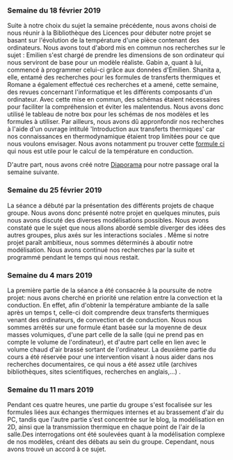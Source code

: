 ### Semaine du 18 février 2019

  Suite à notre choix du sujet la semaine précédente, nous avons choisi de nous réunir à la Bibliothèque des Licences pour débuter notre projet se basant sur l'évolution de la température d'une pièce contenant des ordinateurs. 
  Nous avons tout d'abord mis en commun nos recherches sur le sujet : Emilien s'est chargé de prendre les dimensions de son ordinateur qui nous serviront de base pour un modèle réaliste. Gabin a, quant à lui, commencé à programmer celui-ci grâce aux données d'Émilien. Shanita a, elle, entamé des recherches pour les formules de transferts thermiques et Romane a également effectué ces recherches et a amené, cette semaine, des revues concernant l'informatique et les différents composants d'un ordinateur.
  Avec cette mise en commun, des schémas étaient nécessaires pour faciliter la compréhension et éviter les malentendus. Nous avons donc utilisé le tableau de notre box pour les schémas de nos modèles et les formules à utiliser. Par ailleurs, nous avons dû appronfondir nos recherches à l'aide d'un ouvrage intitulé 'Introduction aux transferts thermiques' car nos connaissances en thermodynamique étaient trop limitées pour ce que nous voulons envisager. Nous avons notamment pu trouver cette [formule ci](https://github.com/are2019-mipia1a2/Temperature-salle-info/blob/master/test%20n1.pdf) qui nous est utile pour le calcul de la température en conduction.
  
  D'autre part, nous avons créé notre [Diaporama](https://github.com/are2019-mipia1a2/Temperature-salle-info/blob/master/Diapo%20pr%C3%A9sentation.odp) pour notre passage oral la semaine suivante.

### Semaine du 25 février 2019
La séance a débuté par la présentation des différents projets de chaque groupe. Nous avons donc présenté notre projet en quelques minutes, puis nous avons discuté des diverses modélisations possibles. Nous avons constaté que le sujet que nous allons abordé semble diverger des idées des autres groupes, plus axés sur les interactions sociales . Même si notre projet paraît ambitieux, nous sommes déterminés à aboutir notre modélisation. Nous avons continué nos recherches par la suite et  programmé pendant le temps qui nous restait.

### Semaine du 4 mars 2019
La première partie de la séance a été consacrée à la poursuite de notre projet: nous avons cherché en priorité une relation entre la convection et la conduction. En effet, afin d'obtenir la température ambiante de la salle après un temps t, celle-ci doit comprendre deux transferts thermiques venant des ordinateurs, de convection et de conduction. Nous nous sommes arrêtés sur une formule étant basée sur la moyenne de deux masses volumiques, d'une part celle de la salle (qui ne prend pas en compte le volume de l'ordinateur), et d'autre part celle en lien avec le volume chaud d'air brassé sortant de l'ordinateur. 
La deuxième partie du cours a été réservée pour une intervention visant à nous aider dans nos recherches documentaires, ce qui nous a été assez utile (archives bibliothèques, sites scientifiques, recherches en anglais,...) .

### Semaine du 11 mars 2019
Pendant ces quatre heures, une partie du groupe s'est focalisée sur les formules liées aux échanges thermiques internes et au brassement d'air du PC, tandis que l'autre partie s'est concentrée sur le blog, la modélisation en 2D, ainsi que la transmission thermique en chaque point de l'air de la salle.Des interrogations ont été soulevées quant à la modélisation complexe de nos modèles, créant des débats au sein du groupe. Cependant, nous avons trouvé un accord à ce sujet.

